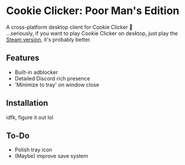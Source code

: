 # Cookie Clicker: Poor Man's Edition
A cross-platform desktop client for Cookie Clicker 🍪
<br>
...seriously, if you want to play Cookie Clicker on desktop,
just play the [Steam version,](https://store.steampowered.com/app/1454400/Cookie_Clicker/) it's probably better.

## Features
- Built-in adblocker
- Detailed Discord rich presence
- 'Minimize to tray' on window close

## Installation
idfk, figure it out lol

## To-Do
- Polish tray icon
- (Maybe) improve save system
